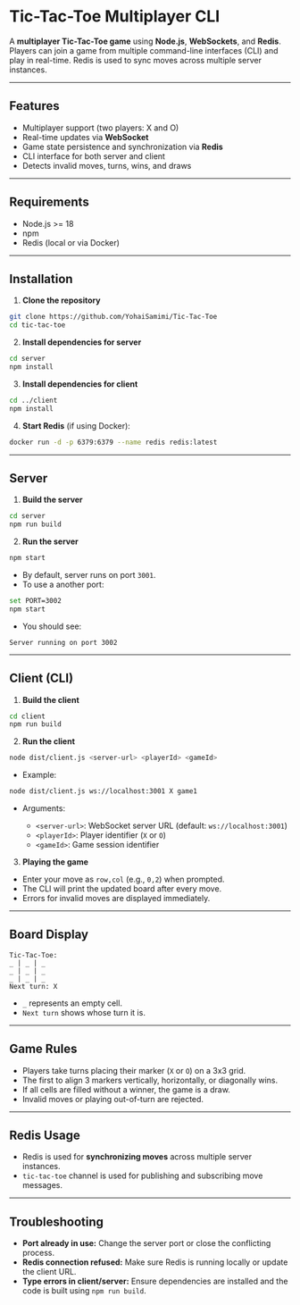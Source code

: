 # Tic-Tac-Toe Multiplayer CLI

A **multiplayer Tic-Tac-Toe game** using **Node.js**, **WebSockets**, and **Redis**. Players can join a game from multiple command-line interfaces (CLI) and play in real-time. Redis is used to sync moves across multiple server instances.

---

## Features

* Multiplayer support (two players: X and O)
* Real-time updates via **WebSocket**
* Game state persistence and synchronization via **Redis**
* CLI interface for both server and client
* Detects invalid moves, turns, wins, and draws

---

## Requirements

* Node.js >= 18
* npm
* Redis (local or via Docker)

---

## Installation

1. **Clone the repository**

```bash
git clone https://github.com/YohaiSamimi/Tic-Tac-Toe
cd tic-tac-toe
```

2. **Install dependencies for server**

```bash
cd server
npm install
```

3. **Install dependencies for client**

```bash
cd ../client
npm install
```

4. **Start Redis** (if using Docker):

```bash
docker run -d -p 6379:6379 --name redis redis:latest
```

---

## Server

1. **Build the server**

```bash
cd server
npm run build
```

2. **Run the server**

```bash
npm start
```

* By default, server runs on port `3001`.
* To use a another port:

```bash
set PORT=3002
npm start
```

* You should see:

```
Server running on port 3002
```

---

## Client (CLI)

1. **Build the client**

```bash
cd client
npm run build
```

2. **Run the client**

```bash
node dist/client.js <server-url> <playerId> <gameId>
```

* Example:

```bash
node dist/client.js ws://localhost:3001 X game1
```

* Arguments:

  * `<server-url>`: WebSocket server URL (default: `ws://localhost:3001`)
  * `<playerId>`: Player identifier (`X` or `O`)
  * `<gameId>`: Game session identifier

3. **Playing the game**

* Enter your move as `row,col` (e.g., `0,2`) when prompted.
* The CLI will print the updated board after every move.
* Errors for invalid moves are displayed immediately.

---

## Board Display

```
Tic-Tac-Toe:
_ | _ | _
_ | _ | _
_ | _ | _
Next turn: X
```

* `_` represents an empty cell.
* `Next turn` shows whose turn it is.

---

## Game Rules

* Players take turns placing their marker (`X` or `O`) on a 3x3 grid.
* The first to align 3 markers vertically, horizontally, or diagonally wins.
* If all cells are filled without a winner, the game is a draw.
* Invalid moves or playing out-of-turn are rejected.

---

## Redis Usage

* Redis is used for **synchronizing moves** across multiple server instances.
* `tic-tac-toe` channel is used for publishing and subscribing move messages.

---

## Troubleshooting

* **Port already in use:** Change the server port or close the conflicting process.
* **Redis connection refused:** Make sure Redis is running locally or update the client URL.
* **Type errors in client/server:** Ensure dependencies are installed and the code is built using `npm run build`.

